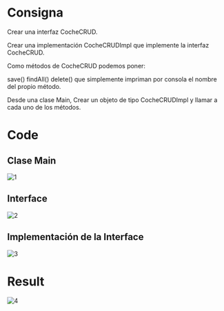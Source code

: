 # Consigna

Crear una interfaz CocheCRUD.

Crear una implementación CocheCRUDImpl que implemente la interfaz CocheCRUD.

Como métodos de CocheCRUD podemos poner:

save() findAll() delete() que simplemente impriman por consola el nombre del propio método.

Desde una clase Main, Crear un objeto de tipo CocheCRUDImpl y llamar a cada uno de los métodos.


# Code

## Clase Main
![1](https://user-images.githubusercontent.com/89199369/198482927-ab97984f-8ffd-4b1c-a7d7-3c8c71b09c06.png)

## Interface
![2](https://user-images.githubusercontent.com/89199369/198482910-2df642b4-ed2e-45da-9140-8fe12e59b698.png)

## Implementación de la Interface
![3](https://user-images.githubusercontent.com/89199369/198482937-83de3e9b-ed3f-4a84-b76c-6948b18fbfac.png)

# Result
![4](https://user-images.githubusercontent.com/89199369/198482932-21e9e927-23d4-456e-80d9-0acb55da2902.png)

